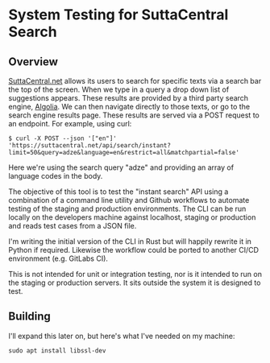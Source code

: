 # System Testing for SuttaCentral Search

## Overview

[SuttaCentral.net](https://SuttaCentral.net) allows its users to search for specific texts via a search bar the top of
the screen. When we type in a query a drop down list of suggestions appears. These results are provided by a third
party search engine, [Algolia](https://www.algolia.com/). We can then navigate directly to those texts, or go to the
search engine results page. These results are served via a POST request to an endpoint. For example, using curl:

`$ curl -X POST --json '["en"]' 'https://suttacentral.net/api/search/instant?limit=50&query=adze&language=en&restrict=all&matchpartial=false'`

Here we're using the search query "adze" and providing an array of language codes in the body.

The objective of this tool is to test the "instant search" API using a combination of a command line utility and
Github workflows to automate testing of the staging and production environments. The CLI can be run locally on the
developers machine against localhost, staging or production and reads test cases from a JSON file.

I'm writing the initial version of the CLI in Rust but will happily rewrite it in Python if required. Likewise
the workflow could be ported to another CI/CD environment (e.g. GitLabs CI).

This is not intended for unit or integration testing, nor is it intended to run on the staging or production servers.
It sits outside the system it is designed to test.

## Building

I'll expand this later on, but here's what I've needed on my machine:

```
sudo apt install libssl-dev
```